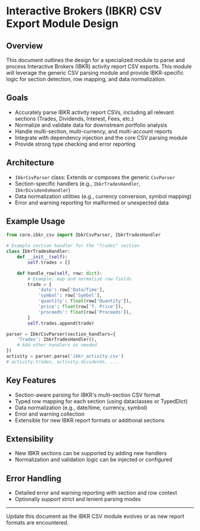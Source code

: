 # Interactive Brokers (IBKR) CSV Export Module Design

## Overview
This document outlines the design for a specialized module to parse and process Interactive Brokers (IBKR) activity report CSV exports. This module will leverage the generic CSV parsing module and provide IBKR-specific logic for section detection, row mapping, and data normalization.

## Goals
- Accurately parse IBKR activity report CSVs, including all relevant sections (Trades, Dividends, Interest, Fees, etc.)
- Normalize and validate data for downstream portfolio analysis
- Handle multi-section, multi-currency, and multi-account reports
- Integrate with dependency injection and the core CSV parsing module
- Provide strong type checking and error reporting

## Architecture
- `IbkrCsvParser` class: Extends or composes the generic `CsvParser`
- Section-specific handlers (e.g., `IbkrTradesHandler`, `IbkrDividendsHandler`)
- Data normalization utilities (e.g., currency conversion, symbol mapping)
- Error and warning reporting for malformed or unexpected data

## Example Usage
```python
from core.ibkr_csv import IbkrCsvParser, IbkrTradesHandler

# Example section handler for the "Trades" section
class IbkrTradesHandler:
    def __init__(self):
        self.trades = []

    def handle_row(self, row: dict):
        # Example: map and normalize row fields
        trade = {
            'date': row['Date/Time'],
            'symbol': row['Symbol'],
            'quantity': float(row['Quantity']),
            'price': float(row['T. Price']),
            'proceeds': float(row['Proceeds']),
        }
        self.trades.append(trade)

parser = IbkrCsvParser(section_handlers={
    'Trades': IbkrTradesHandler(),
    # Add other handlers as needed
})
activity = parser.parse('ibkr_activity.csv')
# activity.trades, activity.dividends, ...
```

## Key Features
- Section-aware parsing for IBKR's multi-section CSV format
- Typed row mapping for each section (using dataclasses or TypedDict)
- Data normalization (e.g., date/time, currency, symbol)
- Error and warning collection
- Extensible for new IBKR report formats or additional sections

## Extensibility
- New IBKR sections can be supported by adding new handlers
- Normalization and validation logic can be injected or configured

## Error Handling
- Detailed error and warning reporting with section and row context
- Optionally support strict and lenient parsing modes

---
Update this document as the IBKR CSV module evolves or as new report formats are encountered.
